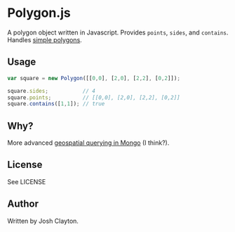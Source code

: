 # Polygon.js

A polygon object written in Javascript. Provides `points`, `sides`, and `contains`. Handles [simple polygons](http://en.wikipedia.org/wiki/Simple_polygon).

## Usage

```javascript
var square = new Polygon([[0,0], [2,0], [2,2], [0,2]]);

square.sides;           // 4
square.points;          // [[0,0], [2,0], [2,2], [0,2]]
square.contains([1,1]); // true
```

## Why?

More advanced [geospatial querying in Mongo](http://www.mongodb.org/display/DOCS/Geospatial+Indexing#GeospatialIndexing-Querying) (I think?).

## License

See LICENSE

## Author

Written by Josh Clayton.
